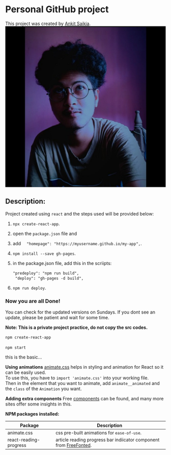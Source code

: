 # Personal GitHub project

This project was created by [Ankit Saikia](https://github.com/opseeker).
![Image](./src/media/img/me.jpg)

## Description:

Project created using `react` and the steps used will be provided below:

1. `npx create-react-app`.

2. open the `package.json` file and 

3. add `  "homepage": "https://myusername.github.io/my-app",`.

4. `npm install --save gh-pages`.

5. in the package.json file, add this in the scriipts: 
    ```
    "predeploy": "npm run build",
     "deploy": "gh-pages -d build",
     ```

6. `npm run deploy`.

### Now you are all Done!


You can check for the updated versions on Sundays.
If you dont see an update, please be patient and wait for some time.


**Note: This is a private project practice, do not copy the src codes.**

```
npm create-react-app

npm start

```
this is the basic...

**Using animations**
[animate.css](https://animate.style/) helps in styling and animation for React so it can be easily used.
<br>
To use this, you have to `import 'animate.css'` into your working file.
<br>
Then in the element that you want to animate, add `animate__animated` and the `class` of the `Animation` you want.

**Adding extra components**
Free [components](https://freefrontend.com/) can be found, and many more sites offer some insights in this.

**NPM packages installed:**

Package                 | Description
------------------------|-------------------------------------------
animate.css             | css pre-built animations for `ease-of-use`.
react-reading-progress  | article reading progress bar indiicator component from [FreeFonted](https://freefrontend.com/).
